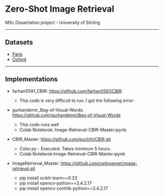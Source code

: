 # Zero-Shot Image Retrieval
MSc Dissertation project - University of Stirling

---

## Datasets
- [Paris](https://www.robots.ox.ac.uk/~vgg/data/parisbuildings/)
- [Oxford](https://www.robots.ox.ac.uk/~vgg/data/oxbuildings/)

---

## Implementations

- farhan0581_CBIR: https://github.com/farhan0581/CBIR
  - This code is very difficult to run. I got the following error:

- gurkandemir_Bag-of-Visual-Words: https://github.com/gurkandemir/Bag-of-Visual-Words
  - This code runs well
  - Colab Notebook: Image-Retrieval-CBIR-Master.ipynb

- CBIR_Master: https://github.com/pochih/CBIR.git
  - Color.py - Executed. Takes minimum 5 hours.
  - Colab Notebook:Image-Retrieval-CBIR-Master.ipynb

- ImageRetrieval_Master: https://github.com/cetinsamet/image-retrieval.git
  - pip install scikit-learn==0.22
  - pip install opencv-python==3.4.2.17
  - pip install opencv-contrib-python==3.4.2.17
